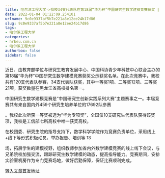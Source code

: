 ```yaml
---
title: 哈尔滨工程大学->我校34支代表队在第18届“华为杯”中国研究生数学建模竞赛获奖 | hrbeu.com.cn
date: 2022-01-04 01:22:09.254101
urlname: 9c0e9337af5b7e221a8e12ee24b17d86
slug: 9c0e9337af5b7e221a8e12ee24b17d86
tags: 
- 哈尔滨工程大学
categories:
- hrbeu.com.cn
- 哈尔滨工程大学
authorbox: false
sidebar: false
---
```

近日，由教育部学位与研究生教育发展中心、中国科协青少年科技中心联合主办的第18届“华为杯”中国研究生数学建模竞赛获奖公示获奖名单。在此次竞赛中，我校共有120支代表队参赛，34支代表队获奖，其中一等奖1项、二等奖12项、三等奖21项，获奖数量在黑龙江省高校排名第一。

中国研究生数学建模竞赛是“中国研究生创新实践系列大赛”主题赛事之一。本届竞赛共有来自国内外459个研究生培养单位的17692队参赛
<!--more-->
。我校此次所获一等奖被选为“华为专项奖”，全国仅10支研究生代表队获得该奖项，我校是工信部七所高校中唯一获奖高校。

在校团委、研究生院的指导支持下，数学科学学院作为竞赛负责单位，采用线上+线下等形式积极动员，举办报告、培训等 13

场，拓展学生的建模视野，组织教师参加省内外数学建模竞赛的线上线下会议，与兄弟院校加强交流，跟踪研究生数学建模的动态，提高指导能力。竞赛期间，安排实验室机房作为专门竞赛场地，做好后勤保障，保证比赛顺利完成。



[转入文章首发地址](http://gongxue.cn/info/1015/69386.htm)